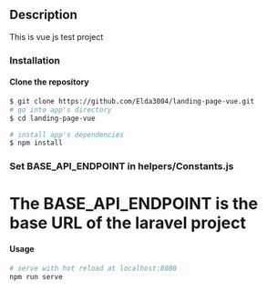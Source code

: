 ## Description

This is vue js test project

### Installation

#### Clone the repository

``` bash
$ git clone https://github.com/Elda3004/landing-page-vue.git
# go into app's directory
$ cd landing-page-vue

# install app's dependencies
$ npm install
```

### Set BASE_API_ENDPOINT in helpers/Constants.js
# The BASE_API_ENDPOINT is the base URL of the laravel project

#### Usage

``` bash
# serve with hot reload at localhost:8080
npm run serve
